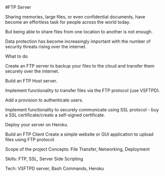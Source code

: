 #FTP Server


Sharing memories, large files, or even confidential documents, have become an effortless task for people across the world today.

But being able to share files from one location to another is not enough.

Data protection has become increasingly important with the number of security threats rising over the internet.

What to do

Create an FTP server to backup your files to the cloud and transfer them securely over the internet.

Build an FTP Host server.

Implement functionality to transfer files via the FTP protocol (use VSFTPD).

Add a provision to authenticate users.

Implement functionality to securely communicate using SSL protocol - buy a SSL certificate/create a self-signed certificate.

Deploy your server on Heroku.

 

Build an FTP Client
Create a simple website or GUI application to upload files using FTP protocol.

Scope of the project
Concepts: File Transfer, Networking, Deployment

Skills: FTP, SSL, Server Side Scripting

Tech: VSFTPD server, Bash Commands, Heroku
